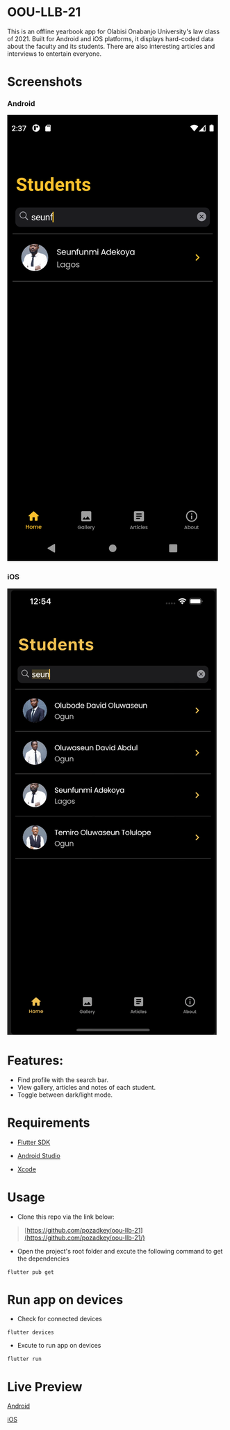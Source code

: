 # OOU-LLB-21

This is an offline yearbook app for Olabisi Onabanjo University's law class of 2021. Built for Android and iOS platforms, it displays hard-coded data about the faculty and its students. There are also interesting articles and interviews to entertain everyone.

# Screenshots

### Android

![Screenshot](https://github.com/pozadkey/oou-llb-21/blob/master/screenshots/oou-llb-21-android.png)

### iOS

![Screenshot](https://github.com/pozadkey/oou-llb-21/blob/master/screenshots/oou-llb-21-iphone.png)

# Features:

- Find profile with the search bar.
- View gallery, articles and notes of each student.
- Toggle between dark/light mode.

# Requirements

- [Flutter SDK](https://docs.flutter.dev/get-started/install)

- [Android Studio](https://developer.android.com/studio)

- [Xcode](https://developer.apple.com/xcode/)

# Usage

- Clone this repo via the link below:

> [https://github.com/pozadkey/oou-llb-21](https://github.com/pozadkey/oou-llb-21/)


- Open the project's root folder and excute the following command to get the dependencies

```
flutter pub get
```

# Run app on devices

- Check for connected devices

```
flutter devices
```
- Excute to run app on devices
```
flutter run
```

# Live Preview

[Android](https://play.google.com/store/apps/details?id=com.pozadkey.oou_llb_21)

[iOS](https://apps.apple.com/ng/app/oou-llb21/id1632992447)

